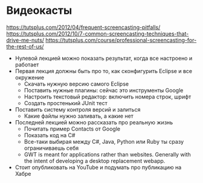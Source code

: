 # Видеокасты

<https://tutsplus.com/2012/04/frequent-screencasting-pitfalls/>
<https://tutsplus.com/2012/10/7-common-screencasting-techniques-that-drive-me-nuts/>
<https://tutsplus.com/course/professional-screencasting-for-the-rest-of-us/>

- Нулевой лекцией можно показать результат, когда все настроено и работает
- Первая лекция должны быть про то, как сконфигурить Eclipse и все окружение
  - Скачать нужную версию самого Eclipse
  - Поставить нужные плагины: сейчас это инструменты Google
  - Настроить текстовый редактор: включить номера строк, шрифт
  - Создать простенький JUnit тест
- Поставить систему контроля версий и залиться
  - Какие файлы нужно заливать, а какие нет
- Последней лекцией можно рассказать про реальную жизнь
  - Почитать пример Contacts от Google
  - Показать код на C#
  - Все-таки выбирая между C#, Java, Python или Ruby ты сразу ограничиваешь себя
  - GWT is meant for applications rather than websites. Generally with the
    intent of developing a desktop replacement webapp.
- Стоит опубликовать на YouTube и подумать про публикацию на Хабре
